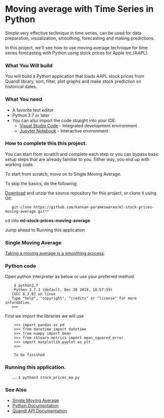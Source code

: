 # **Moving average with Time Series in Python**

Simple very effective technique in time series, can be used for data preparation, visualization, smoothing, forecasting and making predictions.

In this project, we'll see how to use moving average technique for time series forecasting with Python using stock prices for Apple Inc.(AAPL).

### What You Will build
You will build a Python application that loads AAPL stock prices from Quandl library, sort, filter, plot graphs and make stock prediction on historical dates.

### What You need

- A favorite text editor
- Python 3.7 or later
- You can also import the code straight into your IDE:
  - [Visual Studio Code](https://code.visualstudio.com) - Integrated development environment
  - [Jupyter Notebook](https://jupyter.org) - Interactive environment
  
### How to complete this this project.
You can start from scratch and complete each step or you can bypass basic setup steps that are already familiar to you. Either way, you end up with working code.

To start from scratch, move on to Single Moving Average.

To skip the basics, do the following:

[Download](https://codeload.github.com/kannan-parameswaran/ml-stock-prices-moving-average/zip/master) and unzip the source repository for this project, or clone it using Git: 
```
   git clone https://github.com/kannan-parameswaran/ml-stock-prices-moving-average.git**
```
cd into **ml-stock-prices-moving-average**

Jump ahead to Running this application

### Single Moving Average
[Taking a moving average is a smoothing process](https://www.itl.nist.gov/div898/handbook/pmc/section4/pmc421.htm).

### Python code
Open python interpreter as below or use your preferred method
```
    $ python3.7
    Python 3.7.3 (default, Dec 20 2019, 18:57:59) 
   [GCC 8.3.0] on linux
   Type "help", "copyright", "credits" or "license" for more information.
   >>> 
```

First we import the libraries we will use
```
    >>> import pandas as pd
    >>> from datetime import datetime
    >>> from numpy import mean
    >>> from sklearn.metrics import mean_squared_error
    >>> import matplotlib.pyplot as plt
    >>> 
```

```
    To be finished
```

### Running this application.
```
   ...$ python3 stock_prices_ma.py
```

### See Also

- [Single Moving Average]([https://www.itl.nist.gov/div898/handbook/pmc/section4/pmc421.ht)
- [Python Documentation](https://docs.python.org/3/)
- [Quandl API Documentation](https://docs.quandl.co)

